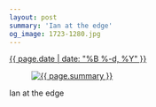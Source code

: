 ```yaml
---
layout: post
summary: 'Ian at the edge'
og_image: 1723-1280.jpg
---
```


<div class="post">
 <time>
  <a href="/1723">
   {{ page.date | date: "%B %-d, %Y" }}
  </a>
 </time>
 <a href="/1723">
  <figure data-taken="2/2/2023">
   <img alt="{{ page.summary }}" sizes="(min-width: 700px) 50vw, calc(100vw - 2rem)" src="{{ site.assets_url }}/1723-640.jpg" srcset="{{ site.assets_url }}/1723-320.jpg 320w, {{ site.assets_url }}/1723-640.jpg 640w, {{ site.assets_url }}/1723-960.jpg 960w, {{ site.assets_url }}/1723-1280.jpg 1280w"/>
  </figure>
 </a>
 <span>
  Ian at the edge
 </span>
</div>
